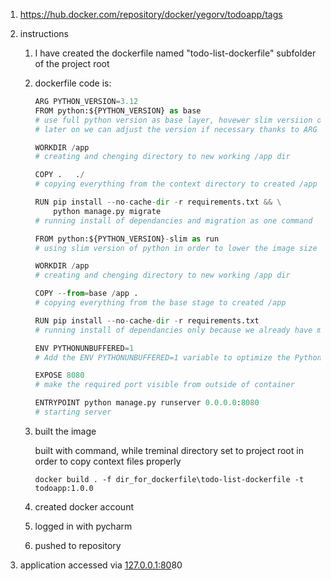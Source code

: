 1. https://hub.docker.com/repository/docker/yegorv/todoapp/tags
2. instructions

    1. I have created the dockerfile named "todo-list-dockerfile" subfolder of the project root
    2. dockerfile code is:

        ```python
        ARG PYTHON_VERSION=3.12
        FROM python:${PYTHON_VERSION} as base
        # use full python version as base layer, hovewer slim versiion on this stage works identically
        # later on we can adjust the version if necessary thanks to ARG instruction

        WORKDIR /app
        # creating and chenging directory to new working /app dir

        COPY .   ./
        # copying everything from the context directory to created /app 

        RUN pip install --no-cache-dir -r requirements.txt && \
            python manage.py migrate
        # running install of dependancies and migration as one command

        FROM python:${PYTHON_VERSION}-slim as run
        # using slim version of python in order to lower the image size

        WORKDIR /app
        # creating and chenging directory to new working /app dir

        COPY --from=base /app .
        # copying everything from the base stage to created /app 

        RUN pip install --no-cache-dir -r requirements.txt
        # running install of dependancies only because we already have migration in the base stage

        ENV PYTHONUNBUFFERED=1
        # Add the ENV PYTHONUNBUFFERED=1 variable to optimize the Python app for Docker (writing logs directly to stdout and stderr without buffering in the app process memory.

        EXPOSE 8080
        # make the required port visible from outside of container

        ENTRYPOINT python manage.py runserver 0.0.0.0:8080
        # starting server
        ```
    3. built the image

        built with command, while treminal directory set to project root in order to copy context files properly

        `docker build . -f dir_for_dockerfile\todo-list-dockerfile -t todoapp:1.0.0`
    4. created docker account
    5. logged in with pycharm
    6. pushed to repository
3. application accessed via [127.0.0.1:80](http://127.0.0.1:8000/)80